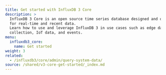 ```yaml
---
title: Get started with InfluxDB 3 Core
description: >
  InfluxDB 3 Core is an open source time series database designed and optimized
  for real-time and recent data.
  Learn how to use and leverage InfluxDB 3 in use cases such as edge data
  collection, IoT data, and events.
menu:
  influxdb3_core:
    name: Get started
weight: 3 
related:
  - /influxdb3/core/admin/query-system-data/
source: /shared/v3-core-get-started/_index.md
---
```


<!-- 
The content of this page is at
// SOURCE content/shared/v3-core-get-started/_index.md
-->
